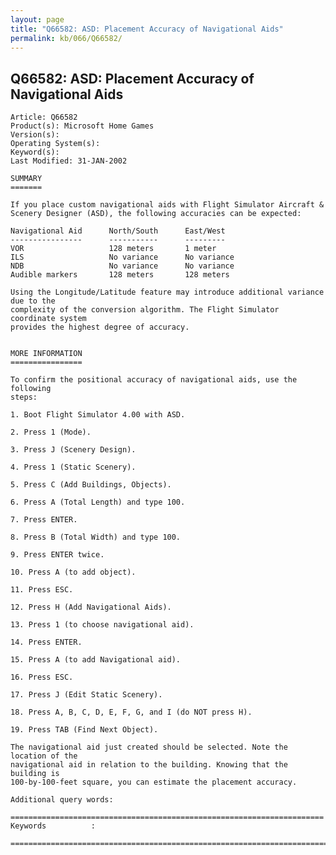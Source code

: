 ```yaml
---
layout: page
title: "Q66582: ASD: Placement Accuracy of Navigational Aids"
permalink: kb/066/Q66582/
---
```


## Q66582: ASD: Placement Accuracy of Navigational Aids

	Article: Q66582
	Product(s): Microsoft Home Games
	Version(s): 
	Operating System(s): 
	Keyword(s): 
	Last Modified: 31-JAN-2002
	
	SUMMARY
	=======
	
	If you place custom navigational aids with Flight Simulator Aircraft &
	Scenery Designer (ASD), the following accuracies can be expected:
	
	Navigational Aid      North/South      East/West
	----------------      -----------      ---------
	VOR                   128 meters       1 meter
	ILS                   No variance      No variance
	NDB                   No variance      No variance
	Audible markers       128 meters       128 meters
	
	Using the Longitude/Latitude feature may introduce additional variance due to the
	complexity of the conversion algorithm. The Flight Simulator coordinate system
	provides the highest degree of accuracy.
	
	
	MORE INFORMATION
	================
	
	To confirm the positional accuracy of navigational aids, use the following
	steps:
	
	1. Boot Flight Simulator 4.00 with ASD.
	
	2. Press 1 (Mode).
	
	3. Press J (Scenery Design).
	
	4. Press 1 (Static Scenery).
	
	5. Press C (Add Buildings, Objects).
	
	6. Press A (Total Length) and type 100.
	
	7. Press ENTER.
	
	8. Press B (Total Width) and type 100.
	
	9. Press ENTER twice.
	
	10. Press A (to add object).
	
	11. Press ESC.
	
	12. Press H (Add Navigational Aids).
	
	13. Press 1 (to choose navigational aid).
	
	14. Press ENTER.
	
	15. Press A (to add Navigational aid).
	
	16. Press ESC.
	
	17. Press J (Edit Static Scenery).
	
	18. Press A, B, C, D, E, F, G, and I (do NOT press H).
	
	19. Press TAB (Find Next Object).
	
	The navigational aid just created should be selected. Note the location of the
	navigational aid in relation to the building. Knowing that the building is
	100-by-100-feet square, you can estimate the placement accuracy.
	
	Additional query words:
	
	======================================================================
	Keywords          :  
	
	=============================================================================
	
